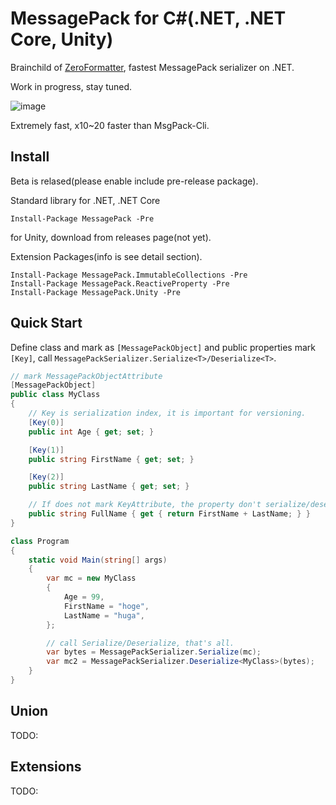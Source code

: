 MessagePack for C#(.NET, .NET Core, Unity)
===
Brainchild of [ZeroFormatter](https://github.com/neuecc/ZeroFormatter/), fastest MessagePack serializer on .NET.

Work in progress, stay tuned.

![image](https://cloud.githubusercontent.com/assets/46207/23337257/9bf22222-fc2a-11e6-888f-20d0451a526e.png)

Extremely fast, x10~20 faster than MsgPack-Cli.

Install
---
Beta is relased(please enable include pre-release package).

Standard library for .NET, .NET Core

```
Install-Package MessagePack -Pre
```

for Unity, download from releases page(not yet).

Extension Packages(info is see detail section).

```
Install-Package MessagePack.ImmutableCollections -Pre
Install-Package MessagePack.ReactiveProperty -Pre
Install-Package MessagePack.Unity -Pre
```

Quick Start
---
Define class and mark as `[MessagePackObject]` and public properties mark `[Key]`, call `MessagePackSerializer.Serialize<T>/Deserialize<T>`. 

```csharp
// mark MessagePackObjectAttribute
[MessagePackObject]
public class MyClass
{
    // Key is serialization index, it is important for versioning.
    [Key(0)]
    public int Age { get; set; }

    [Key(1)]
    public string FirstName { get; set; }

    [Key(2)]
    public string LastName { get; set; }

    // If does not mark KeyAttribute, the property don't serialize/deserialize it.
    public string FullName { get { return FirstName + LastName; } }
}

class Program
{
    static void Main(string[] args)
    {
        var mc = new MyClass
        {
            Age = 99,
            FirstName = "hoge",
            LastName = "huga",
        };

		// call Serialize/Deserialize, that's all.
        var bytes = MessagePackSerializer.Serialize(mc);
        var mc2 = MessagePackSerializer.Deserialize<MyClass>(bytes);
    }
}
```

 Union
---
TODO:

Extensions
---
TODO: